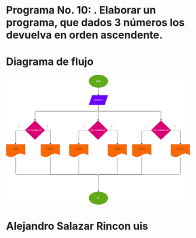 # Programa No. 10: . Elaborar un programa, que dados 3 números los devuelva en orden ascendente.

# Diagrama de flujo 
![Diagrama de flujo](diagrama.png "diagrama de flujo")

# Alejandro Salazar Rincon uis